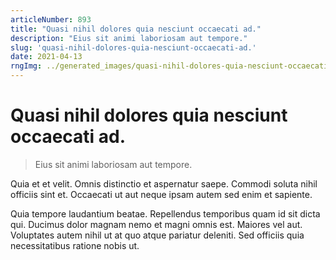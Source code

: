 ```yaml
---
articleNumber: 893
title: "Quasi nihil dolores quia nesciunt occaecati ad."
description: "Eius sit animi laboriosam aut tempore."
slug: 'quasi-nihil-dolores-quia-nesciunt-occaecati-ad.'
date: 2021-04-13
rngImg: ../generated_images/quasi-nihil-dolores-quia-nesciunt-occaecati-ad..jpg
---
```


# Quasi nihil dolores quia nesciunt occaecati ad.

> Eius sit animi laboriosam aut tempore.

Quia et et velit. Omnis distinctio et aspernatur saepe. Commodi soluta nihil officiis sint et. Occaecati ut aut neque ipsam autem sed enim et sapiente.
 Quia tempore laudantium beatae. Repellendus temporibus quam id sit dicta qui. Ducimus dolor magnam nemo et magni omnis est. Maiores vel aut. Voluptates autem nihil ut at quo atque pariatur deleniti. Sed officiis quia necessitatibus ratione nobis ut.
